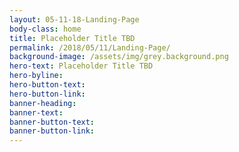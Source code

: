 ```yaml
---
layout: 05-11-18-Landing-Page
body-class: home
title: Placeholder Title TBD
permalink: /2018/05/11/Landing-Page/
background-image: /assets/img/grey.background.png
hero-text: Placeholder Title TBD
hero-byline:
hero-button-text: 
hero-button-link: 
banner-heading: 
banner-text: 
banner-button-text: 
banner-button-link: 
---
```

